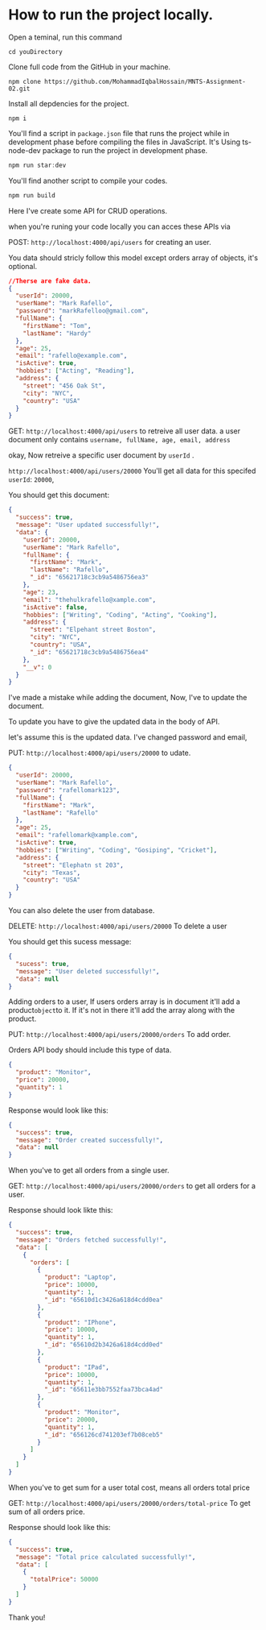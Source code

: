 # How to run the project locally.

Open a teminal, run this command

```commad
cd youDirectory
```

Clone full code from the GitHub in your machine.

```command
npm clone https://github.com/MohammadIqbalHossain/MNTS-Assignment-02.git
```

Install all depdencies for the project.

```command
npm i
```

You'll find a script in `package.json` file that runs the project while in development phase before compiling the files in JavaScript. It's Using ts-node-dev package to run the project in development phase.

```js
npm run star:dev
```

You'll find another script to compile your codes.

```js
npm run build
```

Here I've create some API for CRUD operations.

when you're runing your code locally you can acces these APIs via

POST: `http://localhost:4000/api/users` for creating an user.

You data should stricly follow this model except orders array of objects, it's optional.

```json
//Therse are fake data.
{
  "userId": 20000,
  "userName": "Mark Rafello",
  "password": "markRafelloo@gmail.com",
  "fullName": {
    "firstName": "Tom",
    "lastName": "Hardy"
  },
  "age": 25,
  "email": "rafello@example.com",
  "isActive": true,
  "hobbies": ["Acting", "Reading"],
  "address": {
    "street": "456 Oak St",
    "city": "NYC",
    "country": "USA"
  }
}
```

GET: `http://localhost:4000/api/users` to retreive all user data. a user document only contains `username, fullName, age, email, address`

okay, Now retreive a specific user document by `userId` .

`http://localhost:4000/api/users/20000` You'll get all data for this specifed `userId`: `20000`,

You should get this document:

```json
{
  "success": true,
  "message": "User updated successfully!",
  "data": {
    "userId": 20000,
    "userName": "Mark Rafello",
    "fullName": {
      "firstName": "Mark",
      "lastName": "Rafello",
      "_id": "65621718c3cb9a5486756ea3"
    },
    "age": 23,
    "email": "thehulkrafello@xample.com",
    "isActive": false,
    "hobbies": ["Writing", "Coding", "Acting", "Cooking"],
    "address": {
      "street": "Elpehant street Boston",
      "city": "NYC",
      "country": "USA",
      "_id": "65621718c3cb9a5486756ea4"
    },
    "__v": 0
  }
}
```

I've made a mistake while adding the document, Now, I've to update the document.

To update you have to give the updated data in the body of API.

let's assume this is the updated data. I've changed password and email,

PUT: `http://localhost:4000/api/users/20000` to udate.

```json
{
  "userId": 20000,
  "userName": "Mark Rafello",
  "password": "rafellomark123",
  "fullName": {
    "firstName": "Mark",
    "lastName": "Rafello"
  },
  "age": 25,
  "email": "rafellomark@xample.com",
  "isActive": true,
  "hobbies": ["Writing", "Coding", "Gosiping", "Cricket"],
  "address": {
    "street": "Elephatn st 203",
    "city": "Texas",
    "country": "USA"
  }
}
```

You can also delete the user from database.

DELETE: `http://localhost:4000/api/users/20000` To delete a user

You should get this sucess message:

```json
{
  "sucess": true,
  "message": "User deleted successfully!",
  "data": null
}
```

Adding orders to a user, If users orders array is in document it'll add a product`object`to it. If it's not in there it'll add the array along with the product.

PUT: `http://localhost:4000/api/users/20000/orders` To add order.

Orders API body should include this type of data.

```json
{
  "product": "Monitor",
  "price": 20000,
  "quantity": 1
}
```

Response would look like this:

```json
{
  "success": true,
  "message": "Order created successfully!",
  "data": null
}
```

When you've to get all orders from a single user.

GET: `http://localhost:4000/api/users/20000/orders` to get all orders for a user.

Response should look likte this:

```json
{
  "success": true,
  "message": "Orders fetched successfully!",
  "data": [
    {
      "orders": [
        {
          "product": "Laptop",
          "price": 10000,
          "quantity": 1,
          "_id": "65610d1c3426a618d4cdd0ea"
        },
        {
          "product": "IPhone",
          "price": 10000,
          "quantity": 1,
          "_id": "65610d2b3426a618d4cdd0ed"
        },
        {
          "product": "IPad",
          "price": 10000,
          "quantity": 1,
          "_id": "65611e3bb7552faa73bca4ad"
        },
        {
          "product": "Monitor",
          "price": 20000,
          "quantity": 1,
          "_id": "656126cd741203ef7b08ceb5"
        }
      ]
    }
  ]
}
```

When you've to get sum for a user total cost, means all orders total price

GET: `http://localhost:4000/api/users/20000/orders/total-price` To get sum of all orders price.

Response should look like this:

```json
{
  "success": true,
  "message": "Total price calculated successfully!",
  "data": [
    {
      "totalPrice": 50000
    }
  ]
}
```

Thank you!
